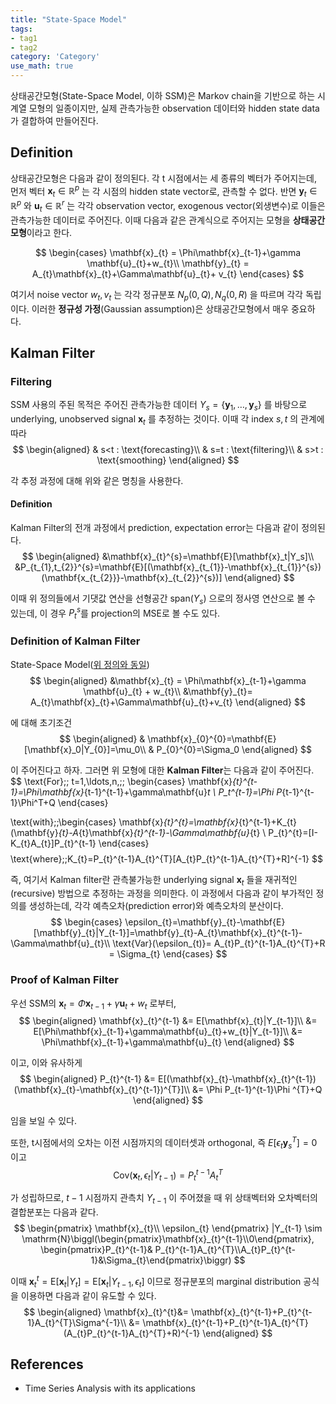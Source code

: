 ```yaml
---
title: "State-Space Model"
tags:
- tag1
- tag2
category: 'Category'
use_math: true
---
```

상태공간모형(State-Space Model, 이하 SSM)은 Markov chain을 기반으로 하는 시계열 모형의 일종이지만, 실제 관측가능한 observation 데이터와 hidden state data가 결합하여 만들어진다.

## Definition

상태공간모형은 다음과 같이 정의된다. 각 t 시점에서는 세 종류의 벡터가 주어지는데, 먼저 벡터 $\mathbf{x}_t \in \mathbb{R}^p$ 는 각 시점의 hidden state vector로, 관측할 수 없다. 반면 $\mathbf{y}_{t}\in \mathbb{R}^{p}$ 와 $\mathbf{u}_{t}\in\mathbb{R}^{r}$ 는 각각 observation vector, exogenous vector(외생변수)로 이들은 관측가능한 데이터로 주어진다. 이때 다음과 같은 관계식으로 주어지는 모형을 **상태공간모형**이라고 한다.

$$
\begin{cases}
\mathbf{x}_{t} = \Phi\mathbf{x}_{t-1}+\gamma \mathbf{u}_{t}+w_{t}\\
\mathbf{y}_{t} = A_{t}\mathbf{x}_{t}+\Gamma\mathbf{u}_{t}+ v_{t} 
\end{cases}
$$

여기서 noise vector $w_{t}, v_{t}$ 는 각각 정규분포 $N_{p}(0,Q), N_q(0,R)$ 을 따르며 각각 독립이다. 이러한 **정규성 가정**(Gaussian assumption)은 상태공간모형에서 매우 중요하다.

## Kalman Filter
### Filtering

SSM 사용의 주된 목적은 주어진 관측가능한 데이터 $Y_{s}=\{\mathbf{y}_{1},\ldots,\mathbf{y}_{s}\}$ 를 바탕으로 underlying, unobserved signal $\mathbf{x}_{t}$ 를 추정하는 것이다. 이때 각 index $s,t$ 의 관계에 따라
$$
\begin{aligned}
& s<t : \text{forecasting}\\
& s=t : \text{filtering}\\
& s>t : \text{smoothing}
\end{aligned}
$$

각 추정 과정에 대해 위와 같은 명칭을 사용한다.

#### Definition
Kalman Filter의 전개 과정에서 prediction, expectation error는 다음과 같이 정의된다.
$$
\begin{aligned}
&\mathbf{x}_{t}^{s}=\mathbf{E}[\mathbf{x}_t|Y_s]\\
&P_{t_{1},t_{2}}^{s}=\mathbf{E}[(\mathbf{x}_{t_{1}}-\mathbf{x}_{t_{1}}^{s})(\mathbf{x_{t_{2}}}-\mathbf{x}_{t_{2}}^{s})]
\end{aligned}
$$

이때 위 정의들에서 기댓값 연산을 선형공간 $\text{span}(Y_s)$ 으로의 정사영 연산으로 볼 수 있는데, 이 경우 $P_{t}^{s}$를 projection의 MSE로 볼 수도 있다.

### Definition of Kalman Filter
State-Space Model([위 정의와 동일](##Definition))
$$
\begin{aligned}
&\mathbf{x}_{t} = \Phi\mathbf{x}_{t-1}+\gamma \mathbf{u}_{t} + w_{t}\\
&\mathbf{y}_{t}= A_{t}\mathbf{x}_{t}+\Gamma\mathbf{u}_{t}+v_{t}
\end{aligned}
$$

에 대해 초기조건
$$
\begin{aligned}
& \mathbf{x}_{0}^{0}=\mathbf{E}[\mathbf{x}_0|Y_{0}]=\mu_0\\
& P_{0}^{0}=\Sigma_0
\end{aligned}
$$

이 주어진다고 하자. 그러면 위 모형에 대한 **Kalman Filter**는 다음과 같이 주어진다.
$$
\text{For}\;\; t=1,\ldots,n,\;\;
\begin{cases}
\mathbf{x}_{t}^{t-1}=\Phi\mathbf{x}_{t-1}^{t-1}+\gamma\mathbf{u}_t \\
P_t^{t-1}=\Phi P_{t-1}^{t-1}\Phi^T+Q
\end{cases}

$$
$$
\text{with}\;\;\begin{cases}
\mathbf{x}_{t}^{t}=\mathbf{x}_{t}^{t-1}+K_{t}(\mathbf{y}_{t}-A_{t}\mathbf{x}_{t}^{t-1}-\Gamma\mathbf{u}_{t} \\
P_{t}^{t}=[I-K_{t}A_{t}]P_{t}^{t-1}
\end{cases}
$$
$$
\text{where}\;\;K_{t}=P_{t}^{t-1}A_{t}^{T}[A_{t}P_{t}^{t-1}A_{t}^{T}+R]^{-1}
$$

즉, 여기서 Kalman filter란 관측불가능한 underlying signal $\mathbf{x}_{t}$ 들을 재귀적인(recursive) 방법으로 추정하는 과정을 의미한다.  이 과정에서 다음과 같이 부가적인 정의를 생성하는데, 각각 예측오차(prediction error)와 예측오차의 분산이다.
$$
\begin{cases}
\epsilon_{t}=\mathbf{y}_{t}-\mathbf{E}[\mathbf{y}_{t}|Y_{t-1}]=\mathbf{y}_{t}-A_{t}\mathbf{x}_{t}^{t-1}-\Gamma\mathbf{u}_{t}\\
\text{Var}(\epsilon_{t)}= A_{t}P_{t}^{t-1}A_{t}^{T}+R = \Sigma_{t}
\end{cases}
$$

### Proof of Kalman Filter
우선 SSM의 $\mathbf{x}_{t}=\Phi\mathbf{x}_{t-1}+\gamma\mathbf{u}_{t}+w_{t}$ 로부터,
$$
\begin{aligned}
\mathbf{x}_{t}^{t-1} &= E[\mathbf{x}_{t}|Y_{t-1}]\\
&= E[\Phi\mathbf{x}_{t-1}+\gamma\mathbf{u}_{t}+w_{t}|Y_{t-1}]\\
&= \Phi\mathbf{x}_{t-1}+\gamma\mathbf{u}_{t}
\end{aligned}
$$

이고, 이와 유사하게
$$
\begin{aligned}
P_{t}^{t-1} &= E[(\mathbf{x}_{t}-\mathbf{x}_{t}^{t-1})(\mathbf{x}_{t}-\mathbf{x}_{t}^{t-1})^{T}]\\
&= \Phi P_{t-1}^{t-1}\Phi ^{T}+Q
\end{aligned}
$$

임을 보일 수 있다.

또한, t시점에서의 오차는 이전 시점까지의 데이터셋과 orthogonal, 즉 $E[\epsilon_{t}\mathbf{y}_{s}^{T}]=0$ 이고
$$
\mathrm{Cov}(\mathbf{x}_{t},\epsilon_{t}|Y_{t-1})=P_{t}^{t-1}A_{t}^{T}
$$

가 성립하므로, $t-1$ 시점까지 관측치 $Y_{t-1}$ 이 주어졌을 때 위 상태벡터와 오차벡터의 결합분포는 다음과 같다.
$$
\begin{pmatrix} \mathbf{x}_{t}\\ \epsilon_{t} \end{pmatrix}
|Y_{t-1} 
\sim 
\mathrm{N}\biggl(\begin{pmatrix}\mathbf{x}_{t}^{t-1}\\0\end{pmatrix},
\begin{pmatrix}P_{t}^{t-1}& P_{t}^{t-1}A_{t}^{T}\\A_{t}P_{t}^{t-1}&\Sigma_{t}\end{pmatrix}\biggr)
$$

이때 $\mathbf{x}_{t}^{t} = \mathrm{E}[\mathbf{x}_{t}|Y_{t}] = \mathrm{E}[\mathbf{x}_{t}|Y_{t-1},\epsilon_{t}]$ 이므로 정규분포의 marginal distribution 공식을 이용하면 다음과 같이 유도할 수 있다.
$$
\begin{aligned}
\mathbf{x}_{t}^{t}&= \mathbf{x}_{t}^{t-1}+P_{t}^{t-1}A_{t}^{T}\Sigma^{-1}\\
&= \mathbf{x}_{t}^{t-1}+P_{t}^{t-1}A_{t}^{T}(A_{t}P_{t}^{t-1}A_{t}^{T}+R)^{-1}
\end{aligned}
$$

## References
- Time Series Analysis with its applications